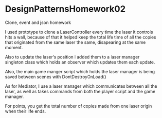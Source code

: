# DesignPatternsHomework02
Clone, event and json homework

I used prototype to clone a LaserController every time the laser it controls hits a wall, because of that it helped keep the total life time of all the copies that originated from the same laser the same, disapearing at the same moment.

Also to update the laser's position I added them to a laser manager singleton class which holds an observer which updates them each update.

Also, the main game manger script which holds the laser manager is being saved between scenes with DontDestroyOnLoad()

As for Mediator, I use a laser manager which communicates between all the laser, as well as takes commands from both the player script and the game manager.

For points, you get the total number of copies made from one laser origin when their life ends.
